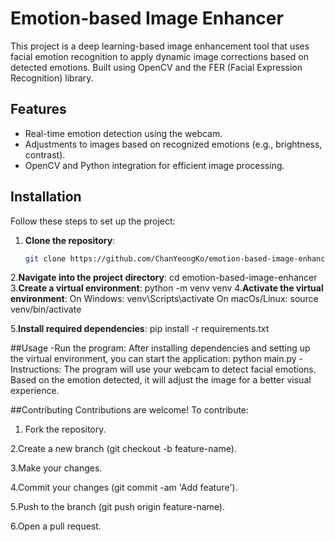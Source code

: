 # Emotion-based Image Enhancer

This project is a deep learning-based image enhancement tool that uses facial emotion recognition to apply dynamic image corrections based on detected emotions. Built using OpenCV and the FER (Facial Expression Recognition) library.

## Features

- Real-time emotion detection using the webcam.
- Adjustments to images based on recognized emotions (e.g., brightness, contrast).
- OpenCV and Python integration for efficient image processing.

## Installation

Follow these steps to set up the project:

1. **Clone the repository**:
   ```bash
   git clone https://github.com/ChanYeongKo/emotion-based-image-enhancer.git

2.**Navigate into the project directory**:
   cd emotion-based-image-enhancer
3.**Create a virtual environment**:
   python -m venv venv
4.**Activate the virtual environment**:
  On Windows:
	venv\Scripts\activate
  On macOs/Linux:
	source venv/bin/activate

5.**Install required dependencies**:
   pip install -r requirements.txt


##Usage
-Run the program:
After installing dependencies and setting up the virtual environment, you can start the application:
	python main.py
-Instructions:
	The program will use your webcam to detect facial emotions.
	Based on the emotion detected, it will adjust the image for a better visual experience.


##Contributing
Contributions are welcome! To contribute:
  1. Fork the repository.

  2.Create a new branch (git checkout -b feature-name).

  3.Make your changes.

  4.Commit your changes (git commit -am 'Add feature').

  5.Push to the branch (git push origin feature-name).

  6.Open a pull request.




















